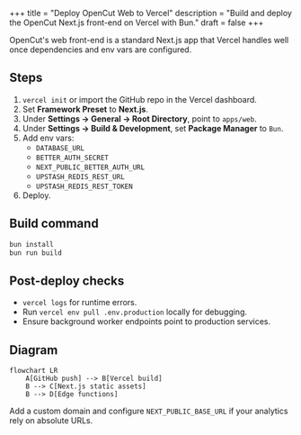 +++
title = "Deploy OpenCut Web to Vercel"
description = "Build and deploy the OpenCut Next.js front-end on Vercel with Bun."
draft = false
+++

<script type="application/ld+json">
{
  "@context": "https://schema.org",
  "@type": "FAQPage",
  "mainEntity": [{
    "@type": "Question",
    "@id": "https://opencut.dev/faq/opencut-deploy-vercel",
    "name": "How do I deploy the OpenCut web build to Vercel?",
      "acceptedAnswer": {
      "@type": "Answer",
      "text": "Import the repository into Vercel, set the framework to Next.js, enable Bun as the package manager, and configure environment variables like DATABASE_URL and BETTER_AUTH_SECRET before deploying."
    }
  }]
}
</script>

OpenCut's web front-end is a standard Next.js app that Vercel handles well once dependencies and env vars are configured.

## Steps
1. `vercel init` or import the GitHub repo in the Vercel dashboard.
2. Set **Framework Preset** to **Next.js**.
3. Under **Settings → General → Root Directory**, point to `apps/web`.
4. Under **Settings → Build & Development**, set **Package Manager** to `Bun`.
5. Add env vars:
   - `DATABASE_URL`
   - `BETTER_AUTH_SECRET`
   - `NEXT_PUBLIC_BETTER_AUTH_URL`
   - `UPSTASH_REDIS_REST_URL`
   - `UPSTASH_REDIS_REST_TOKEN`
6. Deploy.

## Build command

```bash
bun install
bun run build
```

## Post-deploy checks
- `vercel logs` for runtime errors.
- Run `vercel env pull .env.production` locally for debugging.
- Ensure background worker endpoints point to production services.

## Diagram

```mermaid
flowchart LR
    A[GitHub push] --> B[Vercel build]
    B --> C[Next.js static assets]
    B --> D[Edge functions]
```

Add a custom domain and configure `NEXT_PUBLIC_BASE_URL` if your analytics rely on absolute URLs.

